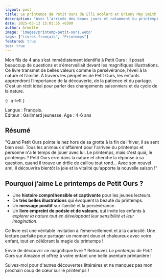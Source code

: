 ```yaml
---
layout: post
title: Le printemps de Petit Ours de Elli Woolard et Briony May Smith
description: "Avec l’arrivée des beaux jours et notamment du printemps ce 20 mars, j’ai envie de vous partager un joli livre Le printemps de Petit Ours. Ce récit invite les enfants à découvrir cette saison à travers l’émerveillement et les interrogations d’un petit ours curieux. En posant des questions aux animaux qu’il rencontre, il cherche à comprendre ce qu’est le printemps tout en apprenant à observer la nature et à se méfier des dangers, comme les loups."
date: 2025-03-13 15:01:35 +0300
author: Armelle
image: 'images/printemp-petit-ours.webp'
tags: ["Livres-français", "Printemps"]
featured: true
toc: true
---
```


Mon fils de 4 ans s’est immédiatement identifié à Petit Ours : il posait beaucoup de questions et s’émerveillait devant les magnifiques illustrations. Ce livre transmet de belles valeurs comme la persévérance, l’éveil à la nature et l’amitié.
À travers les péripéties de Petit Ours, les enfants apprendront l’importance de la découverte, de la patience et du partage. C’est un récit idéal pour parler des changements saisonniers et du cycle de la nature.

{: .q-left }

Langue : Français.   
Editeur : Gallimard jeunesse.
Age : 4-6 ans

## Résumé

"Quand Petit Ours pointe le nez hors de sa grotte à la fin de l'hiver, il se sent bien seul. Tous les animaux s'affairent pour l'arrivée du printemps et personne n'a le temps de jouer avec lui. Le printemps, mais c'est quoi, le printemps ? Petit Ours erre dans la nature et cherche la réponse à sa question, quand il trouve un drôle de caillou tout rond... Avec son nouvel ami, il découvrira bientôt la joie et la vitalité qu'apporte la nouvelle saison !"

## Pourquoi j’aime Le printemps de Petit Ours ?

- Une **histoire compréhensible et captivante** pour les jeunes lecteurs.
- De **très belles illustrations** qui évoquent la beauté du printemps.
- Un **message positif** sur l’amitié et la persévérance.
- Un **livre empreint de poésie et de valeurs**, qui invite les enfants à *explorer la nature tout en développant leur sensibilité et leur imagination*.

Ce livre est une véritable invitation à l’émerveillement et à la curiosité. Une lecture parfaite pour partager un moment doux et chaleureux avec votre enfant, tout en célébrant la magie du printemps !    

Envie de découvrir ce magnifique livre ? Retrouvez _Le printemps de Petit Ours_ sur Amazon et offrez à votre enfant une belle aventure printanière ! 

Suivez-moi pour d'autres découvertes littéraires et ne manquez pas mon prochain coup de cœur sur le printemps !

